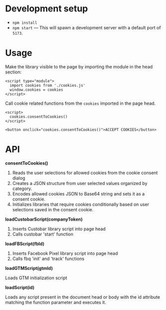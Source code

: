 # Development setup

- `npm install`
- `npm start` — This will spawn a development server with a default port of `5173`.

# Usage

Make the library visible to the page by importing the module in the head section:

```
<script type="module">
  import cookies from './cookies.js'
  window.cookies = cookies
</script>
```

Call cookie related functions from the `cookies` imported in the page head.

```
<script>
  cookies.consentToCookies()
</script>
```
```
<button onclick="cookies.consentToCookies()">ACCEPT COOKIES</button>
```

# API

**consentToCookies()**

1. Reads the user selections for allowed cookies from the cookie consent dialog
2. Creates a JSON structure from user selected values organized by category.
3. Encodes allowed cookies JSON to Base64 string and sets it as a consent cookie.
4. Initializes libraries that require cookies conditionally based on user selections saved in the consent cookie.

**loadCustobarScript(companyToken)**

1. Inserts Custobar library script into page head
2. Calls custobar 'start' function

**loadFBScript(fbId)**

1. Inserts Facebook Pixel library script into page head
2. Calls fbq 'init' and 'track' functions

**loadGTMScript(gtmId)**

Loads GTM initialization script

**loadScript(id)**

Loads any script present in the document head or body with the id attribute matching the function parameter and executes it.